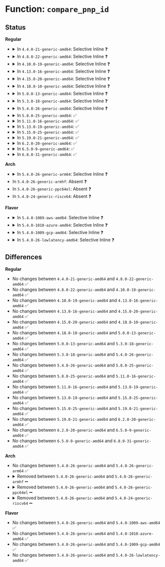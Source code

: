 # Function: <code>compare_pnp_id</code>

## Status
<b>Regular</b>
<ul>
<li>
<details>
<summary>In <code>4.4.0-21-generic-amd64</code>: Selective Inline ❓</summary>

```c
int compare_pnp_id(struct pnp_id * pos, const char * id)
```

```json
{
  "name": "compare_pnp_id",
  "collision_type": "Unique Global",
  "inline_type": "Selective",
  "funcs": [
    {
      "addr": 18446744071583793552,
      "name": "compare_pnp_id",
      "external": true,
      "loc": "drivers/pnp/driver.c:28",
      "file": "drivers/pnp/driver.c",
      "inline": "not declared, inlined",
      "caller_inline": [],
      "caller_func": [
        "drivers/pnp/card.c:pnp_request_card_device",
        "drivers/pnp/card.c:card_probe",
        "drivers/pnp/card.c:card_probe",
        "drivers/pnp/quirks.c:pnp_fixup_device"
      ]
    }
  ],
  "symbols": [
    {
      "addr": 18446744071583793552,
      "name": "compare_pnp_id",
      "section": ".text",
      "bind": "STB_GLOBAL",
      "size": 212
    }
  ]
}
```
</details>
</li>
<li>
<details>
<summary>In <code>4.8.0-22-generic-amd64</code>: Selective Inline ❓</summary>

```c
int compare_pnp_id(struct pnp_id * pos, const char * id)
```

```json
{
  "name": "compare_pnp_id",
  "collision_type": "Unique Global",
  "inline_type": "Selective",
  "funcs": [
    {
      "addr": 18446744071584119792,
      "name": "compare_pnp_id",
      "external": true,
      "loc": "drivers/pnp/driver.c:28",
      "file": "drivers/pnp/driver.c",
      "inline": "not declared, inlined",
      "caller_inline": [],
      "caller_func": [
        "drivers/pnp/card.c:pnp_request_card_device",
        "drivers/pnp/card.c:card_probe",
        "drivers/pnp/card.c:card_probe",
        "drivers/pnp/quirks.c:pnp_fixup_device"
      ]
    }
  ],
  "symbols": [
    {
      "addr": 18446744071584119792,
      "name": "compare_pnp_id",
      "section": ".text",
      "bind": "STB_GLOBAL",
      "size": 211
    }
  ]
}
```
</details>
</li>
<li>
<details>
<summary>In <code>4.10.0-19-generic-amd64</code>: Selective Inline ❓</summary>

```c
int compare_pnp_id(struct pnp_id * pos, const char * id)
```

```json
{
  "name": "compare_pnp_id",
  "collision_type": "Unique Global",
  "inline_type": "Selective",
  "funcs": [
    {
      "addr": 18446744071584267792,
      "name": "compare_pnp_id",
      "external": true,
      "loc": "drivers/pnp/driver.c:28",
      "file": "drivers/pnp/driver.c",
      "inline": "not declared, inlined",
      "caller_inline": [],
      "caller_func": [
        "drivers/pnp/card.c:pnp_request_card_device",
        "drivers/pnp/card.c:card_probe",
        "drivers/pnp/card.c:card_probe",
        "drivers/pnp/quirks.c:pnp_fixup_device"
      ]
    }
  ],
  "symbols": [
    {
      "addr": 18446744071584267792,
      "name": "compare_pnp_id",
      "section": ".text",
      "bind": "STB_GLOBAL",
      "size": 211
    }
  ]
}
```
</details>
</li>
<li>
<details>
<summary>In <code>4.13.0-16-generic-amd64</code>: Selective Inline ❓</summary>

```c
int compare_pnp_id(struct pnp_id * pos, const char * id)
```

```json
{
  "name": "compare_pnp_id",
  "collision_type": "Unique Global",
  "inline_type": "Selective",
  "funcs": [
    {
      "addr": 18446744071584345856,
      "name": "compare_pnp_id",
      "external": true,
      "loc": "drivers/pnp/driver.c:28",
      "file": "drivers/pnp/driver.c",
      "inline": "not declared, inlined",
      "caller_inline": [],
      "caller_func": [
        "drivers/pnp/card.c:pnp_request_card_device",
        "drivers/pnp/quirks.c:pnp_fixup_device"
      ]
    }
  ],
  "symbols": [
    {
      "addr": 18446744071584345856,
      "name": "compare_pnp_id",
      "section": ".text",
      "bind": "STB_GLOBAL",
      "size": 213
    }
  ]
}
```
</details>
</li>
<li>
<details>
<summary>In <code>4.15.0-20-generic-amd64</code>: Selective Inline ❓</summary>

```c
int compare_pnp_id(struct pnp_id * pos, const char * id)
```

```json
{
  "name": "compare_pnp_id",
  "collision_type": "Unique Global",
  "inline_type": "Selective",
  "funcs": [
    {
      "addr": 18446744071584751536,
      "name": "compare_pnp_id",
      "external": true,
      "loc": "drivers/pnp/driver.c:29",
      "file": "drivers/pnp/driver.c",
      "inline": "not declared, inlined",
      "caller_inline": [],
      "caller_func": [
        "drivers/pnp/card.c:pnp_request_card_device",
        "drivers/pnp/quirks.c:pnp_fixup_device"
      ]
    }
  ],
  "symbols": [
    {
      "addr": 18446744071584751536,
      "name": "compare_pnp_id",
      "section": ".text",
      "bind": "STB_GLOBAL",
      "size": 213
    }
  ]
}
```
</details>
</li>
<li>
<details>
<summary>In <code>4.18.0-10-generic-amd64</code>: Selective Inline ❓</summary>

```c
int compare_pnp_id(struct pnp_id * pos, const char * id)
```

```json
{
  "name": "compare_pnp_id",
  "collision_type": "Unique Global",
  "inline_type": "Selective",
  "funcs": [
    {
      "addr": 18446744071584980000,
      "name": "compare_pnp_id",
      "external": true,
      "loc": "drivers/pnp/driver.c:29",
      "file": "drivers/pnp/driver.c",
      "inline": "not declared, inlined",
      "caller_inline": [],
      "caller_func": [
        "arch/x86/kernel/rtc.c:add_rtc_cmos",
        "arch/x86/kernel/rtc.c:add_rtc_cmos",
        "arch/x86/kernel/rtc.c:add_rtc_cmos",
        "drivers/pnp/card.c:pnp_request_card_device",
        "drivers/pnp/quirks.c:pnp_fixup_device"
      ]
    }
  ],
  "symbols": [
    {
      "addr": 18446744071584980000,
      "name": "compare_pnp_id",
      "section": ".text",
      "bind": "STB_GLOBAL",
      "size": 214
    }
  ]
}
```
</details>
</li>
<li>
<details>
<summary>In <code>5.0.0-13-generic-amd64</code>: Selective Inline ❓</summary>

```c
int compare_pnp_id(struct pnp_id * pos, const char * id)
```

```json
{
  "name": "compare_pnp_id",
  "collision_type": "Unique Global",
  "inline_type": "Selective",
  "funcs": [
    {
      "addr": 18446744071585084736,
      "name": "compare_pnp_id",
      "external": true,
      "loc": "drivers/pnp/driver.c:29",
      "file": "drivers/pnp/driver.c",
      "inline": "not declared, inlined",
      "caller_inline": [],
      "caller_func": [
        "arch/x86/kernel/rtc.c:add_rtc_cmos",
        "arch/x86/kernel/rtc.c:add_rtc_cmos",
        "arch/x86/kernel/rtc.c:add_rtc_cmos",
        "drivers/pnp/card.c:pnp_request_card_device",
        "drivers/pnp/quirks.c:pnp_fixup_device"
      ]
    }
  ],
  "symbols": [
    {
      "addr": 18446744071585084736,
      "name": "compare_pnp_id",
      "section": ".text",
      "bind": "STB_GLOBAL",
      "size": 214
    }
  ]
}
```
</details>
</li>
<li>
<details>
<summary>In <code>5.3.0-18-generic-amd64</code>: Selective Inline ❓</summary>

```c
int compare_pnp_id(struct pnp_id * pos, const char * id)
```

```json
{
  "name": "compare_pnp_id",
  "collision_type": "Unique Global",
  "inline_type": "Selective",
  "funcs": [
    {
      "addr": 18446744071585289264,
      "name": "compare_pnp_id",
      "external": true,
      "loc": "drivers/pnp/driver.c:29",
      "file": "drivers/pnp/driver.c",
      "inline": "not declared, inlined",
      "caller_inline": [],
      "caller_func": [
        "arch/x86/kernel/rtc.c:add_rtc_cmos",
        "arch/x86/kernel/rtc.c:add_rtc_cmos",
        "arch/x86/kernel/rtc.c:add_rtc_cmos",
        "drivers/pnp/card.c:pnp_request_card_device",
        "drivers/pnp/quirks.c:pnp_fixup_device"
      ]
    }
  ],
  "symbols": [
    {
      "addr": 18446744071585289264,
      "name": "compare_pnp_id",
      "section": ".text",
      "bind": "STB_GLOBAL",
      "size": 207
    }
  ]
}
```
</details>
</li>
<li>
<details>
<summary>In <code>5.4.0-26-generic-amd64</code>: Selective Inline ❓</summary>

```c
int compare_pnp_id(struct pnp_id * pos, const char * id)
```

```json
{
  "name": "compare_pnp_id",
  "collision_type": "Unique Global",
  "inline_type": "Selective",
  "funcs": [
    {
      "addr": 18446744071585427232,
      "name": "compare_pnp_id",
      "external": true,
      "loc": "drivers/pnp/driver.c:29",
      "file": "drivers/pnp/driver.c",
      "inline": "not declared, inlined",
      "caller_inline": [],
      "caller_func": [
        "arch/x86/kernel/rtc.c:add_rtc_cmos",
        "arch/x86/kernel/rtc.c:add_rtc_cmos",
        "arch/x86/kernel/rtc.c:add_rtc_cmos",
        "drivers/pnp/card.c:pnp_request_card_device",
        "drivers/pnp/quirks.c:pnp_fixup_device"
      ]
    }
  ],
  "symbols": [
    {
      "addr": 18446744071585427232,
      "name": "compare_pnp_id",
      "section": ".text",
      "bind": "STB_GLOBAL",
      "size": 207
    }
  ]
}
```
</details>
</li>
<li>
<details>
<summary>In <code>5.8.0-25-generic-amd64</code>: ✅</summary>

```c
int compare_pnp_id(struct pnp_id * pos, const char * id)
```

```json
{
  "name": "compare_pnp_id",
  "collision_type": "Unique Global",
  "inline_type": "No",
  "funcs": [
    {
      "addr": 18446744071586143264,
      "name": "compare_pnp_id",
      "external": true,
      "loc": "drivers/pnp/driver.c:29",
      "file": "drivers/pnp/driver.c",
      "inline": "seen, unknown",
      "caller_inline": [],
      "caller_func": [
        "arch/x86/kernel/rtc.c:add_rtc_cmos",
        "arch/x86/kernel/rtc.c:add_rtc_cmos",
        "arch/x86/kernel/rtc.c:add_rtc_cmos",
        "drivers/pnp/card.c:pnp_request_card_device",
        "drivers/pnp/driver.c:pnp_bus_match",
        "drivers/pnp/driver.c:pnp_device_probe",
        "drivers/pnp/quirks.c:pnp_fixup_device"
      ]
    }
  ],
  "symbols": [
    {
      "addr": 18446744071586143264,
      "name": "compare_pnp_id",
      "section": ".text",
      "bind": "STB_GLOBAL",
      "size": 207
    }
  ]
}
```
</details>
</li>
<li>
<details>
<summary>In <code>5.11.0-16-generic-amd64</code>: ✅</summary>

```c
int compare_pnp_id(struct pnp_id * pos, const char * id)
```

```json
{
  "name": "compare_pnp_id",
  "collision_type": "Unique Global",
  "inline_type": "No",
  "funcs": [
    {
      "addr": 18446744071586262112,
      "name": "compare_pnp_id",
      "external": true,
      "loc": "drivers/pnp/driver.c:29",
      "file": "drivers/pnp/driver.c",
      "inline": "seen, unknown",
      "caller_inline": [],
      "caller_func": [
        "arch/x86/kernel/rtc.c:add_rtc_cmos",
        "arch/x86/kernel/rtc.c:add_rtc_cmos",
        "arch/x86/kernel/rtc.c:add_rtc_cmos",
        "drivers/pnp/card.c:pnp_request_card_device",
        "drivers/pnp/driver.c:pnp_bus_match",
        "drivers/pnp/driver.c:pnp_device_probe",
        "drivers/pnp/quirks.c:pnp_fixup_device"
      ]
    }
  ],
  "symbols": [
    {
      "addr": 18446744071586262112,
      "name": "compare_pnp_id",
      "section": ".text",
      "bind": "STB_GLOBAL",
      "size": 207
    }
  ]
}
```
</details>
</li>
<li>
<details>
<summary>In <code>5.13.0-19-generic-amd64</code>: ✅</summary>

```c
int compare_pnp_id(struct pnp_id * pos, const char * id)
```

```json
{
  "name": "compare_pnp_id",
  "collision_type": "Unique Global",
  "inline_type": "No",
  "funcs": [
    {
      "addr": 18446744071586136096,
      "name": "compare_pnp_id",
      "external": true,
      "loc": "drivers/pnp/driver.c:29",
      "file": "drivers/pnp/driver.c",
      "inline": "seen, unknown",
      "caller_inline": [],
      "caller_func": [
        "arch/x86/kernel/rtc.c:add_rtc_cmos",
        "arch/x86/kernel/rtc.c:add_rtc_cmos",
        "arch/x86/kernel/rtc.c:add_rtc_cmos",
        "drivers/pnp/card.c:pnp_request_card_device",
        "drivers/pnp/driver.c:pnp_bus_match",
        "drivers/pnp/driver.c:pnp_device_probe",
        "drivers/pnp/quirks.c:pnp_fixup_device"
      ]
    }
  ],
  "symbols": [
    {
      "addr": 18446744071586136096,
      "name": "compare_pnp_id",
      "section": ".text",
      "bind": "STB_GLOBAL",
      "size": 207
    }
  ]
}
```
</details>
</li>
<li>
<details>
<summary>In <code>5.15.0-25-generic-amd64</code>: ✅</summary>

```c
int compare_pnp_id(struct pnp_id * pos, const char * id)
```

```json
{
  "name": "compare_pnp_id",
  "collision_type": "Unique Global",
  "inline_type": "No",
  "funcs": [
    {
      "addr": 18446744071586636896,
      "name": "compare_pnp_id",
      "external": true,
      "loc": "drivers/pnp/driver.c:29",
      "file": "drivers/pnp/driver.c",
      "inline": "seen, unknown",
      "caller_inline": [],
      "caller_func": [
        "arch/x86/kernel/rtc.c:add_rtc_cmos",
        "arch/x86/kernel/rtc.c:add_rtc_cmos",
        "arch/x86/kernel/rtc.c:add_rtc_cmos",
        "drivers/pnp/card.c:pnp_request_card_device",
        "drivers/pnp/driver.c:pnp_bus_match",
        "drivers/pnp/driver.c:pnp_device_probe",
        "drivers/pnp/quirks.c:pnp_fixup_device"
      ]
    }
  ],
  "symbols": [
    {
      "addr": 18446744071586636896,
      "name": "compare_pnp_id",
      "section": ".text",
      "bind": "STB_GLOBAL",
      "size": 207
    }
  ]
}
```
</details>
</li>
<li>
<details>
<summary>In <code>5.19.0-21-generic-amd64</code>: ✅</summary>

```c
int compare_pnp_id(struct pnp_id * pos, const char * id)
```

```json
{
  "name": "compare_pnp_id",
  "collision_type": "Unique Global",
  "inline_type": "No",
  "funcs": [
    {
      "addr": 18446744071587903024,
      "name": "compare_pnp_id",
      "external": true,
      "loc": "drivers/pnp/driver.c:29",
      "file": "drivers/pnp/driver.c",
      "inline": "seen, unknown",
      "caller_inline": [],
      "caller_func": [
        "arch/x86/kernel/rtc.c:add_rtc_cmos",
        "arch/x86/kernel/rtc.c:add_rtc_cmos",
        "arch/x86/kernel/rtc.c:add_rtc_cmos",
        "drivers/pnp/card.c:pnp_request_card_device",
        "drivers/pnp/driver.c:pnp_bus_match",
        "drivers/pnp/driver.c:pnp_device_probe",
        "drivers/pnp/quirks.c:pnp_fixup_device"
      ]
    }
  ],
  "symbols": [
    {
      "addr": 18446744071587903024,
      "name": "compare_pnp_id",
      "section": ".text",
      "bind": "STB_GLOBAL",
      "size": 243
    }
  ]
}
```
</details>
</li>
<li>
<details>
<summary>In <code>6.2.0-20-generic-amd64</code>: ✅</summary>

```c
int compare_pnp_id(struct pnp_id * pos, const char * id)
```

```json
{
  "name": "compare_pnp_id",
  "collision_type": "Unique Global",
  "inline_type": "No",
  "funcs": [
    {
      "addr": 18446744071589253184,
      "name": "compare_pnp_id",
      "external": true,
      "loc": "drivers/pnp/driver.c:29",
      "file": "drivers/pnp/driver.c",
      "inline": "seen, unknown",
      "caller_inline": [],
      "caller_func": [
        "arch/x86/kernel/rtc.c:add_rtc_cmos",
        "arch/x86/kernel/rtc.c:add_rtc_cmos",
        "arch/x86/kernel/rtc.c:add_rtc_cmos",
        "drivers/pnp/card.c:pnp_request_card_device",
        "drivers/pnp/driver.c:pnp_bus_match",
        "drivers/pnp/driver.c:pnp_device_probe",
        "drivers/pnp/quirks.c:pnp_fixup_device"
      ]
    }
  ],
  "symbols": [
    {
      "addr": 18446744071589253184,
      "name": "compare_pnp_id",
      "section": ".text",
      "bind": "STB_GLOBAL",
      "size": 243
    }
  ]
}
```
</details>
</li>
<li>
<details>
<summary>In <code>6.5.0-9-generic-amd64</code>: ✅</summary>

```c
int compare_pnp_id(struct pnp_id * pos, const char * id)
```

```json
{
  "name": "compare_pnp_id",
  "collision_type": "Unique Global",
  "inline_type": "No",
  "funcs": [
    {
      "addr": 18446744071589550016,
      "name": "compare_pnp_id",
      "external": true,
      "loc": "drivers/pnp/driver.c:29",
      "file": "drivers/pnp/driver.c",
      "inline": "seen, unknown",
      "caller_inline": [],
      "caller_func": [
        "arch/x86/kernel/rtc.c:add_rtc_cmos",
        "drivers/pnp/card.c:pnp_request_card_device",
        "drivers/pnp/driver.c:pnp_bus_match",
        "drivers/pnp/driver.c:pnp_device_probe",
        "drivers/pnp/quirks.c:pnp_fixup_device"
      ]
    }
  ],
  "symbols": [
    {
      "addr": 18446744071589550016,
      "name": "compare_pnp_id",
      "section": ".text",
      "bind": "STB_GLOBAL",
      "size": 243
    }
  ]
}
```
</details>
</li>
<li>
<details>
<summary>In <code>6.8.0-31-generic-amd64</code>: ✅</summary>

```c
int compare_pnp_id(struct pnp_id * pos, const char * id)
```

```json
{
  "name": "compare_pnp_id",
  "collision_type": "Unique Global",
  "inline_type": "No",
  "funcs": [
    {
      "addr": 18446744071589858544,
      "name": "compare_pnp_id",
      "external": true,
      "loc": "drivers/pnp/driver.c:29",
      "file": "drivers/pnp/driver.c",
      "inline": "seen, unknown",
      "caller_inline": [],
      "caller_func": [
        "arch/x86/kernel/rtc.c:add_rtc_cmos",
        "drivers/pnp/card.c:pnp_request_card_device",
        "drivers/pnp/driver.c:pnp_bus_match",
        "drivers/pnp/driver.c:pnp_device_probe",
        "drivers/pnp/quirks.c:pnp_fixup_device"
      ]
    }
  ],
  "symbols": [
    {
      "addr": 18446744071589858544,
      "name": "compare_pnp_id",
      "section": ".text",
      "bind": "STB_GLOBAL",
      "size": 243
    }
  ]
}
```
</details>
</li>
</ul>
<b>Arch</b>
<ul>
<li>
<details>
<summary>In <code>5.4.0-26-generic-arm64</code>: Selective Inline ❓</summary>

```c
int compare_pnp_id(struct pnp_id * pos, const char * id)
```

```json
{
  "name": "compare_pnp_id",
  "collision_type": "Unique Global",
  "inline_type": "Selective",
  "funcs": [
    {
      "addr": 18446603336497709344,
      "name": "compare_pnp_id",
      "external": true,
      "loc": "drivers/pnp/driver.c:29",
      "file": "drivers/pnp/driver.c",
      "inline": "not declared, inlined",
      "caller_inline": [],
      "caller_func": [
        "drivers/pnp/card.c:pnp_request_card_device",
        "drivers/pnp/quirks.c:pnp_fixup_device"
      ]
    }
  ],
  "symbols": [
    {
      "addr": 18446603336497709344,
      "name": "compare_pnp_id",
      "section": ".text",
      "bind": "STB_GLOBAL",
      "size": 296
    }
  ]
}
```
</details>
</li>
<li>
In <code>5.4.0-26-generic-armhf</code>: Absent ❓
</li>
<li>
In <code>5.4.0-26-generic-ppc64el</code>: Absent ❓
</li>
<li>
In <code>5.4.0-24-generic-riscv64</code>: Absent ❓
</li>
</ul>
<b>Flavor</b>
<ul>
<li>
<details>
<summary>In <code>5.4.0-1009-aws-amd64</code>: Selective Inline ❓</summary>

```c
int compare_pnp_id(struct pnp_id * pos, const char * id)
```

```json
{
  "name": "compare_pnp_id",
  "collision_type": "Unique Global",
  "inline_type": "Selective",
  "funcs": [
    {
      "addr": 18446744071585189760,
      "name": "compare_pnp_id",
      "external": true,
      "loc": "drivers/pnp/driver.c:29",
      "file": "drivers/pnp/driver.c",
      "inline": "not declared, inlined",
      "caller_inline": [],
      "caller_func": [
        "arch/x86/kernel/rtc.c:add_rtc_cmos",
        "arch/x86/kernel/rtc.c:add_rtc_cmos",
        "arch/x86/kernel/rtc.c:add_rtc_cmos",
        "drivers/pnp/card.c:pnp_request_card_device",
        "drivers/pnp/quirks.c:pnp_fixup_device"
      ]
    }
  ],
  "symbols": [
    {
      "addr": 18446744071585189760,
      "name": "compare_pnp_id",
      "section": ".text",
      "bind": "STB_GLOBAL",
      "size": 207
    }
  ]
}
```
</details>
</li>
<li>
<details>
<summary>In <code>5.4.0-1010-azure-amd64</code>: Selective Inline ❓</summary>

```c
int compare_pnp_id(struct pnp_id * pos, const char * id)
```

```json
{
  "name": "compare_pnp_id",
  "collision_type": "Unique Global",
  "inline_type": "Selective",
  "funcs": [
    {
      "addr": 18446744071585141968,
      "name": "compare_pnp_id",
      "external": true,
      "loc": "drivers/pnp/driver.c:29",
      "file": "drivers/pnp/driver.c",
      "inline": "not declared, inlined",
      "caller_inline": [],
      "caller_func": [
        "arch/x86/kernel/rtc.c:add_rtc_cmos",
        "arch/x86/kernel/rtc.c:add_rtc_cmos",
        "arch/x86/kernel/rtc.c:add_rtc_cmos",
        "drivers/pnp/card.c:pnp_request_card_device",
        "drivers/pnp/quirks.c:pnp_fixup_device"
      ]
    }
  ],
  "symbols": [
    {
      "addr": 18446744071585141968,
      "name": "compare_pnp_id",
      "section": ".text",
      "bind": "STB_GLOBAL",
      "size": 207
    }
  ]
}
```
</details>
</li>
<li>
<details>
<summary>In <code>5.4.0-1009-gcp-amd64</code>: Selective Inline ❓</summary>

```c
int compare_pnp_id(struct pnp_id * pos, const char * id)
```

```json
{
  "name": "compare_pnp_id",
  "collision_type": "Unique Global",
  "inline_type": "Selective",
  "funcs": [
    {
      "addr": 18446744071585377632,
      "name": "compare_pnp_id",
      "external": true,
      "loc": "drivers/pnp/driver.c:29",
      "file": "drivers/pnp/driver.c",
      "inline": "not declared, inlined",
      "caller_inline": [],
      "caller_func": [
        "arch/x86/kernel/rtc.c:add_rtc_cmos",
        "arch/x86/kernel/rtc.c:add_rtc_cmos",
        "arch/x86/kernel/rtc.c:add_rtc_cmos",
        "drivers/pnp/card.c:pnp_request_card_device",
        "drivers/pnp/quirks.c:pnp_fixup_device"
      ]
    }
  ],
  "symbols": [
    {
      "addr": 18446744071585377632,
      "name": "compare_pnp_id",
      "section": ".text",
      "bind": "STB_GLOBAL",
      "size": 207
    }
  ]
}
```
</details>
</li>
<li>
<details>
<summary>In <code>5.4.0-26-lowlatency-amd64</code>: Selective Inline ❓</summary>

```c
int compare_pnp_id(struct pnp_id * pos, const char * id)
```

```json
{
  "name": "compare_pnp_id",
  "collision_type": "Unique Global",
  "inline_type": "Selective",
  "funcs": [
    {
      "addr": 18446744071585484976,
      "name": "compare_pnp_id",
      "external": true,
      "loc": "drivers/pnp/driver.c:29",
      "file": "drivers/pnp/driver.c",
      "inline": "not declared, inlined",
      "caller_inline": [],
      "caller_func": [
        "arch/x86/kernel/rtc.c:add_rtc_cmos",
        "arch/x86/kernel/rtc.c:add_rtc_cmos",
        "arch/x86/kernel/rtc.c:add_rtc_cmos",
        "drivers/pnp/card.c:pnp_request_card_device",
        "drivers/pnp/quirks.c:pnp_fixup_device"
      ]
    }
  ],
  "symbols": [
    {
      "addr": 18446744071585484976,
      "name": "compare_pnp_id",
      "section": ".text",
      "bind": "STB_GLOBAL",
      "size": 207
    }
  ]
}
```
</details>
</li>
</ul>

## Differences
<b>Regular</b>
<ul>
<li>
No changes between <code>4.4.0-21-generic-amd64</code> and <code>4.8.0-22-generic-amd64</code> ✅
</li>
<li>
No changes between <code>4.8.0-22-generic-amd64</code> and <code>4.10.0-19-generic-amd64</code> ✅
</li>
<li>
No changes between <code>4.10.0-19-generic-amd64</code> and <code>4.13.0-16-generic-amd64</code> ✅
</li>
<li>
No changes between <code>4.13.0-16-generic-amd64</code> and <code>4.15.0-20-generic-amd64</code> ✅
</li>
<li>
No changes between <code>4.15.0-20-generic-amd64</code> and <code>4.18.0-10-generic-amd64</code> ✅
</li>
<li>
No changes between <code>4.18.0-10-generic-amd64</code> and <code>5.0.0-13-generic-amd64</code> ✅
</li>
<li>
No changes between <code>5.0.0-13-generic-amd64</code> and <code>5.3.0-18-generic-amd64</code> ✅
</li>
<li>
No changes between <code>5.3.0-18-generic-amd64</code> and <code>5.4.0-26-generic-amd64</code> ✅
</li>
<li>
No changes between <code>5.4.0-26-generic-amd64</code> and <code>5.8.0-25-generic-amd64</code> ✅
</li>
<li>
No changes between <code>5.8.0-25-generic-amd64</code> and <code>5.11.0-16-generic-amd64</code> ✅
</li>
<li>
No changes between <code>5.11.0-16-generic-amd64</code> and <code>5.13.0-19-generic-amd64</code> ✅
</li>
<li>
No changes between <code>5.13.0-19-generic-amd64</code> and <code>5.15.0-25-generic-amd64</code> ✅
</li>
<li>
No changes between <code>5.15.0-25-generic-amd64</code> and <code>5.19.0-21-generic-amd64</code> ✅
</li>
<li>
No changes between <code>5.19.0-21-generic-amd64</code> and <code>6.2.0-20-generic-amd64</code> ✅
</li>
<li>
No changes between <code>6.2.0-20-generic-amd64</code> and <code>6.5.0-9-generic-amd64</code> ✅
</li>
<li>
No changes between <code>6.5.0-9-generic-amd64</code> and <code>6.8.0-31-generic-amd64</code> ✅
</li>
</ul>
<b>Arch</b>
<ul>
<li>
No changes between <code>5.4.0-26-generic-amd64</code> and <code>5.4.0-26-generic-arm64</code> ✅
</li>
<li>
<details>
<summary>Removed between <code>5.4.0-26-generic-amd64</code> and <code>5.4.0-26-generic-armhf</code> ➖</summary>

```c
int compare_pnp_id(struct pnp_id * pos, const char * id)
```
</details>
</li>
<li>
<details>
<summary>Removed between <code>5.4.0-26-generic-amd64</code> and <code>5.4.0-26-generic-ppc64el</code> ➖</summary>

```c
int compare_pnp_id(struct pnp_id * pos, const char * id)
```
</details>
</li>
<li>
<details>
<summary>Removed between <code>5.4.0-26-generic-amd64</code> and <code>5.4.0-24-generic-riscv64</code> ➖</summary>

```c
int compare_pnp_id(struct pnp_id * pos, const char * id)
```
</details>
</li>
</ul>
<b>Flavor</b>
<ul>
<li>
No changes between <code>5.4.0-26-generic-amd64</code> and <code>5.4.0-1009-aws-amd64</code> ✅
</li>
<li>
No changes between <code>5.4.0-26-generic-amd64</code> and <code>5.4.0-1010-azure-amd64</code> ✅
</li>
<li>
No changes between <code>5.4.0-26-generic-amd64</code> and <code>5.4.0-1009-gcp-amd64</code> ✅
</li>
<li>
No changes between <code>5.4.0-26-generic-amd64</code> and <code>5.4.0-26-lowlatency-amd64</code> ✅
</li>
</ul>

